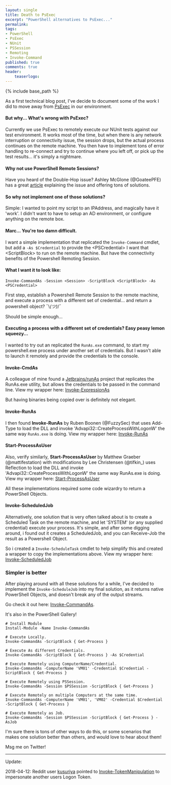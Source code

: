 ```yaml
---
layout: single
title: Death to PsExec
excerpt: "PowerShell alternatives to PsExec..."
permalink:
tags: 
- PowerShell
- PsExec
- NUnit
- PSSession
- Remoting
- Invoke-Command
published: true
comments: true
header:
    teaserlogo: 
---
```

{% include base_path %} 

As a first technical blog post, I've decide to document some of the work I did to move away from <a href="https://docs.microsoft.com/en-us/sysinternals/downloads/psexec">PsExec</a> in our environment. 

#### But why... What's wrong with PsExec?

Currently we use PsExec to remotely execute our NUnit tests against our test environment. It works most of the time, but when there is any network interruption or connectivity issue, the session drops, but the actual process continues on the remote machine. You then have to implement tons of error handling to re-connect and try to continue where you left off, or pick up the test results... it's simply a nightmare.

#### Why not use PowerShell Remote Sessions? 

Have you heard of the Double-Hop issue? Ashley McGlone (@GoateePFE) has a great <a href="https://blogs.technet.microsoft.com/ashleymcglone/2016/08/30/powershell-remoting-kerberos-double-hop-solved-securely/">article</a> explaining the issue and offering tons of solutions. 

#### So why not implement one of those solutions? 

Simple: I wanted to point my script to an IPAddress, and magically have it 'work'. I didn't want to have to setup an AD environment, or configure anything on the remote box.

#### Marc... You're too damn difficult.

I want a simple implementation that replicated the `Invoke-Command` cmdlet, but add a `-As $Credential` to provide the \<PSCredential> I want that \<ScriptBlock> to run on the remote machine. But have the connectivity benefits of the Powershell Remoting Session.

#### What I want it to look like:
```
Invoke-CommandAs -Session <Session> -ScriptBlock <ScriptBlock> -As <PSCredential>
```

First step, establish a Powershell Remote Session to the remote machine, and execute a process with a different set of credential... and return a powershell object? ¯\\_(ツ)_/¯

Should be simple enough...

#### Executing a process with a different set of credentials? Easy peasy lemon squeezy...

<!--

````
# Using Start-Process

Start-Process -FilePath 'powershell.exe' -ArgumentList '-Command Get-Process' -Credential $Credential
````
````
# Using Invoke-WmiMethod

Invoke-WmiMethod -Class Win32_Process -Name Create -ArgumentList 'powershell.exe -Command Get-Process' -Credential $Credential
````
````
# Using System.Diagnostics.Process

[System.Diagnostics.Process]::Start( "C:\Windows\System32\WindowsPowerShell\v1.0\powershell.exe", "-Command Get-Process", $Credential.UserName.Split('\')[1] , $Credential.Password , $Credential.UserName.Split('\')[0] )
````
-->

I wanted to try out an replicated the `RunAs.exe` command, to start my powershell.exe process under another set of credentials. But I wasn't able to launch it remotely and provide the credentials to the console.

#### Invoke-CmdAs
A colleague of mine found a <a href="https://github.com/JetBrains/runAs">Jetbrains/runAs</a> project that replicates the RunAs.exe utility, but allows the credentials to be passed in the command line. View my wrapper here: <a href="https://github.com/mkellerman/PSRunAs/blob/master/Invoke-CmdAs/Invoke-ExpressionAs.ps1">Invoke-ExpressionAs</a>

But having binaries being copied over is definitely not elegant.

#### Invoke-RunAs
I then found <b>Invoke-RunAs</b> by Ruben Boonen (@FuzzySec) that uses Add-Type to load the DLL and invoke 'Advapi32::CreateProcessWithLogonW' the same way `RunAs.exe` is doing. View my wrapper here: <a href="https://github.com/mkellerman/PSRunAs/blob/master/Invoke-RunAs">Invoke-RunAs</a>

#### Start-ProcessAsUser
Also, verify similarly, <b>Start-ProcessAsUser</b> by Matthew Graeber (@mattifestation) with modifications by Lee Christensen (@tifkin_) uses Reflection to load the DLL and invoke 'Advapi32::CreateProcessWithLogonW' the same way RunAs.exe is doing. View my wrapper here: <a href="https://github.com/mkellerman/PSRunAs/blob/master/Start-ProcessAsUser">Start-ProcessAsUser</a>

All these implementations required some code wizardry to return a PowerShell Objects.

#### Invoke-ScheduledJob
Alternatively, one solution that is very often talked about is to create a Scheduled Task on the remote machine, and let 'SYSTEM' (or any supplied credential) execute your process. It's simple, and after some digging around, i found out it creates a ScheduledJob, and you can Receive-Job the result as a Powershell Object. 

So i created a `Invoke-ScheduleTask` cmdlet to help simplify this and created a wrapper to copy the implementations above. View my wrapper here: <a href="https://github.com/mkellerman/PSRunAs/blob/master/Invoke-ScheduledJob/">Invoke-ScheduledJob</a>

### Simpler is better

After playing around with all these solutions for a while, I've decided to implement the `Invoke-ScheduleJob` into my final solution, as it returns native PowerShell Objects, and doesn't break any of the output streams.

Go check it out here: <a href="https://github.com/mkellerman/Invoke-CommandAs">Invoke-CommandAs</a>.

It's also in the PowerShell Gallery!

````
# Install Module
Install-Module -Name Invoke-CommandAs
````
````
# Execute Locally.
Invoke-CommandAs -ScriptBlock { Get-Process }

# Execute As different Credentials.
Invoke-CommandAs -ScriptBlock { Get-Process } -As $Credential

# Execute Remotely using ComputerName/Credential.
Invoke-CommandAs -ComputerName 'VM01' -Credential $Credential -ScriptBlock { Get-Process }

# Execute Remotely using PSSession.
Invoke-CommandAs -Session $PSSession -ScriptBlock { Get-Process }

# Execute Remotely on multiple Computers at the same time.
Invoke-CommandAs -ComputerName 'VM01', 'VM02' -Credential $Credential -ScriptBlock { Get-Process }

# Execute Remotely as Job.
Invoke-CommandAs -Session $PSSession -ScriptBlock { Get-Process } -AsJob
````

I'm sure there is tons of other ways to do this, or some scenarios that makes one solution better than others, and would love to hear about them!

Msg me on Twitter!

----
Update:

2018-04-12: Reddit user <a href="https://www.reddit.com/r/PowerShell/comments/8bvhcr/blog_death_to_psexec_how_to_invoke_powershell_as/dxa42tr/">kusuriya</a> pointed to <a href="https://github.com/clymb3r/PowerShell/blob/master/Invoke-TokenManipulation/Invoke-TokenManipulation.ps1">Invoke-TokenManipulation</a> to impersonate another users Logon Token.
